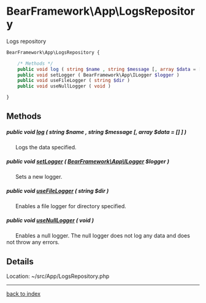 # BearFramework\App\LogsRepository

Logs repository

```php
BearFramework\App\LogsRepository {

	/* Methods */
	public void log ( string $name , string $message [, array $data = [] ] )
	public void setLogger ( BearFramework\App\ILogger $logger )
	public void useFileLogger ( string $dir )
	public void useNullLogger ( void )

}
```

## Methods

##### public void [log](bearframework.app.logsrepository.log.method.md) ( string $name , string $message [, array $data = [] ] )

&nbsp;&nbsp;&nbsp;&nbsp;&nbsp;&nbsp;Logs the data specified.

##### public void [setLogger](bearframework.app.logsrepository.setlogger.method.md) ( [BearFramework\App\ILogger](bearframework.app.ilogger.class.md) $logger )

&nbsp;&nbsp;&nbsp;&nbsp;&nbsp;&nbsp;Sets a new logger.

##### public void [useFileLogger](bearframework.app.logsrepository.usefilelogger.method.md) ( string $dir )

&nbsp;&nbsp;&nbsp;&nbsp;&nbsp;&nbsp;Enables a file logger for directory specified.

##### public void [useNullLogger](bearframework.app.logsrepository.usenulllogger.method.md) ( void )

&nbsp;&nbsp;&nbsp;&nbsp;&nbsp;&nbsp;Enables a null logger. The null logger does not log any data and does not throw any errors.

## Details

Location: ~/src/App/LogsRepository.php

---

[back to index](index.md)

